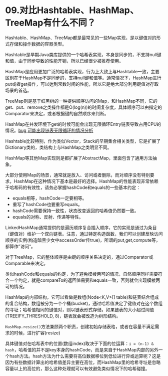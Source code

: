 # 09.对比Hashtable、HashMap、TreeMap有什么不同？

Hashtable、HashMap、TreeMap都是最常见的一些Map实现，是以键值对的形式存储和操作数据的容器类型。

Hashtable是早期Java类库提供的一个哈希表实现，本身是同步的，不支持null键和值，由于同步导致的性能开销，所以已经很少被推荐使用。

HashMap是应用更加广泛的哈希表实现，行为上大致上与Hashtable一致，主要区别在于HashMap不是同步的，支持null键和值等。通常情况下，HashMap进行put或者get操作，可以达到常数时间的性能，所以它是绝大部分利用键值对存取场景的首选。

TreeMap则是基于红黑树的一种提供顺序访问的Map，和HashMap不同，它的get、put、remove之类操作都是O(log(n))的时间复杂度，具体顺序可以由指定的Comparator来决定，或者根据键的自然顺序来判断。

HashMap在并发环境下get的时候可能会出现无限循环Entry链表导致占用CPU的情况。[bug](https://bugs.java.com/bugdatabase/view_bug.do?bug_id=6423457),[可能出现链表无限循环的情况分析](https://mailinator.blogspot.com/2009/06/beautiful-race-condition.html)

Hashtable比较特别，作为类似Vector，Stack的早期集合相关类型，它是扩展了Dictionary类的，类结构上与HashMap之类明显不同。

HashMap等其他Map实现则是都扩展了AbstractMap，里面包含了通用方法抽象。

大部分使用Map的场景，通常就是放入、访问或者删除，而对顺序没有特别要求，HashMap在这种情况下基本是最好的选择。HashMap的性能表现非常依赖于哈希码的有效性，请务必掌握hashCode和equals的一些基本约定：

+ equals相等，hashCode一定要相等。
+ 重写了hashCode也要重写equals。
+ hashCode需要保持一致性，状态改变返回的哈希值仍然要一致。
+ equals的对称、反射、传递等特性。

LinkedHashMap通常提供的是遍历顺序复合插入顺序，它的实现是通过为条目（键值对）维护一个双向链表。注意，通过特定构造函数，我们可以创建反映访问顺序的实例(构造暗黑少女中accessOrder传true)，所谓的put,get,compute等，都算作”访问“。

对于TreeMap，它的整体顺序是由键的顺序关系决定的，通过Comparator或Comparable来决定。

类似hashCode和equals的约定，为了避免模棱两可的情况，自然顺序同样需要符合一个约定，就是compareTo的返回值需要和equals一致，否则就会出现模棱两可的情况。

HashMap的内部结构，它可以看做是数组(Node<K,V>[] table)和链表结合组成的复合结构，数组被分为一个个桶(bucket)，通过哈希值决定了键值对在这个数组的寻址；哈希值相同的键值对，则以链表形式存储，如果链表的大小超过阈值(TREEIFY_THRESHOLD, 8)，链表就会被改造为树形结构。

``HashMap.resize()``方法兼顾两个职责，创建初始存储表格，或者在容量不满足需求的时候，进行扩容(resize)

具体键值对在哈希表中的位置(数组index)取决于下面的位运算：``i = (n-1) & hash``，哈希值的并不是key本身的hashCode，而是来自于HashMap内部的另外一个hash方法。hash方法为什么需要将高位数据移位到低位进行异或运算呢？这是因为有些数据计算出的哈希值差异主要在高位，而HashMap里的哈希寻址是忽略容量以上的高位的，那么这种处理就可以有效避免类似情况下的哈希碰撞。





















































